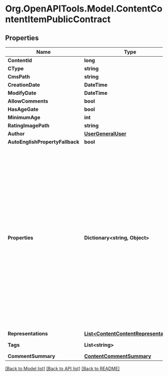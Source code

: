 # Org.OpenAPITools.Model.ContentContentItemPublicContract

## Properties

Name | Type | Description | Notes
------------ | ------------- | ------------- | -------------
**ContentId** | **long** |  | [optional] 
**CType** | **string** |  | [optional] 
**CmsPath** | **string** |  | [optional] 
**CreationDate** | **DateTime** |  | [optional] 
**ModifyDate** | **DateTime** |  | [optional] 
**AllowComments** | **bool** |  | [optional] 
**HasAgeGate** | **bool** |  | [optional] 
**MinimumAge** | **int** |  | [optional] 
**RatingImagePath** | **string** |  | [optional] 
**Author** | [**UserGeneralUser**](UserGeneralUser.md) |  | [optional] 
**AutoEnglishPropertyFallback** | **bool** |  | [optional] 
**Properties** | **Dictionary&lt;string, Object&gt;** | Firehose content is really a collection of metadata and \&quot;properties\&quot;, which are the potentially-but-not-strictly localizable data that comprises the meat of whatever content is being shown.  As Cole Porter would have crooned, \&quot;Anything Goes\&quot; with Firehose properties. They are most often strings, but they can theoretically be anything. They are JSON encoded, and could be JSON structures, simple strings, numbers etc... The Content Type of the item (cType) will describe the properties, and thus how they ought to be deserialized. | [optional] 
**Representations** | [**List&lt;ContentContentRepresentation&gt;**](ContentContentRepresentation.md) |  | [optional] 
**Tags** | **List&lt;string&gt;** | NOTE: Tags will always be lower case. | [optional] 
**CommentSummary** | [**ContentCommentSummary**](ContentCommentSummary.md) |  | [optional] 

[[Back to Model list]](../README.md#documentation-for-models) [[Back to API list]](../README.md#documentation-for-api-endpoints) [[Back to README]](../README.md)

